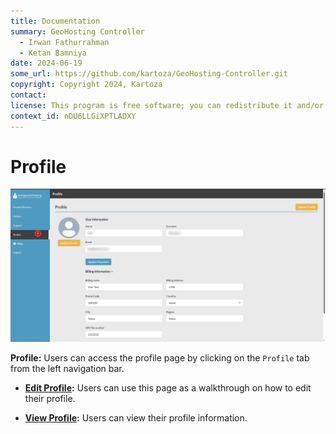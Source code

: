 ```yaml
---
title: Documentation
summary: GeoHosting Controller
  - Irwan Fathurrahman
  - Ketan Bamniya
date: 2024-06-19
some_url: https://github.com/kartoza/GeoHosting-Controller.git
copyright: Copyright 2024, Kartoza
contact:
license: This program is free software; you can redistribute it and/or modify it under the terms of the GNU Affero General Public License as published by the Free Software Foundation; either version 3 of the License, or (at your option) any later version.
context_id: nDU6LLGiXPTLADXY
---
```


# Profile

[![Profile](./img/profile-img-1.png)](./img/profile-img-1.png)

   **Profile:** Users can access the profile page by clicking on the `Profile` tab from the left navigation bar.

* **[Edit Profile](./edit.md):** Users can use this page as a walkthrough on how to edit their profile.

* **[View Profile](./view.md):** Users can view their profile information.
